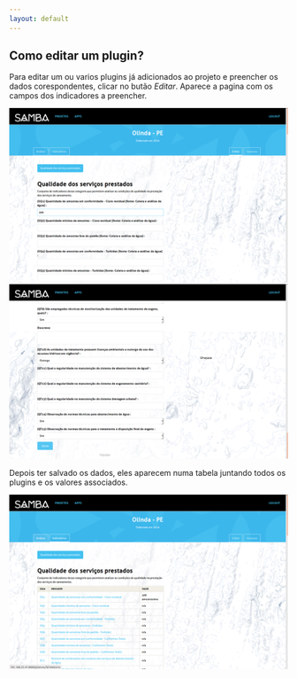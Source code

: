 ```yaml
---
layout: default
---
```


## Como editar um plugin?

Para editar um ou varios plugins já adicionados ao projeto e preencher os dados corespondentes, clicar no butão _Editar_. Aparece a pagina com os campos dos indicadores a preencher. 

![](_images/passo125.png)
![](_images/passo13.png)

Depois ter salvado os dados, eles aparecem numa tabela juntando todos os plugins e os valores associados.

![](_images/passo15.png)
